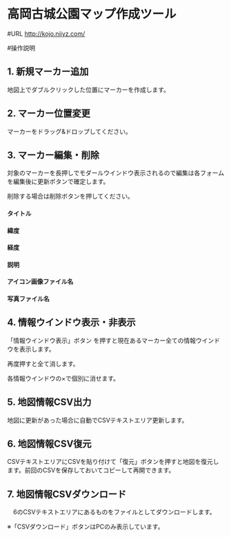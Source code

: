 # 高岡古城公園マップ作成ツール

#URL
  http://kojo.niiyz.com/

#操作説明

## 1. 新規マーカー追加
 地図上でダブルクリックした位置にマーカーを作成します。

## 2. マーカー位置変更
 マーカーをドラッグ&ドロップしてください。

## 3. マーカー編集・削除
 対象のマーカーを長押しでモダールウインドウ表示されるので編集は各フォームを編集後に更新ボタンで確定します。
 
 削除する場合は削除ボタンを押してください。

#### タイトル
#### 緯度
#### 経度
#### 説明
#### アイコン画像ファイル名
#### 写真ファイル名

## 4. 情報ウインドウ表示・非表示
 「情報ウインドウ表示」ボタン を押すと現在あるマーカー全ての情報ウインドウを表示します。
 
 再度押すと全て消します。
 
 各情報ウインドウの×で個別に消せます。

## 5. 地図情報CSV出力
  地図に更新があった場合に自動でCSVテキストエリア更新します。

## 6. 地図情報CSV復元
  CSVテキストエリアにCSVを貼り付けて「復元」ボタンを押すと地図を復元します。前回のCSVを保存しておいてコピーして再開できます。

## 7. 地図情報CSVダウンロード
　6のCSVテキストエリアにあるものをファイルとしてダウンロードします。
  
  ※「CSVダウンロード」ボタンはPCのみ表示しています。


